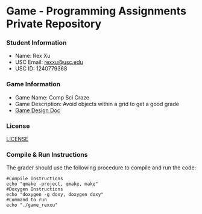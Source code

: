 # Game - Programming Assignments Private Repository
### Student Information
  + Name: Rex Xu
  + USC Email: rexxu@usc.edu
  + USC ID: 1240779368

### Game Information
  + Game Name: Comp Sci Craze
  + Game Description: Avoid objects within a grid to get a good grade
  + [Game Design Doc](GameDesignDoc.md)

### License
[LICENSE](./LICENSE)

### Compile & Run Instructions
The grader should use the following procedure to compile and run the code:
```shell
#Compile Instructions
echo "qmake -project, qmake, make"
#Doxygen Instructions
echo "doxygen -g doxy, doxygen doxy"
#Command to run
echo "./game_rexxu"

```
